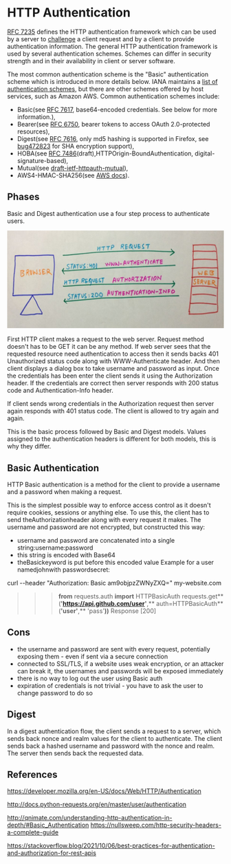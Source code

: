 # HTTP Authentication

[RFC 7235](https://tools.ietf.org/html/rfc7235) defines the HTTP authentication framework which can be used by a server to [challenge](https://developer.mozilla.org/en-US/docs/Glossary/challenge) a client request and by a client to provide authentication information.
The general HTTP authentication framework is used by several authentication schemes. Schemes can differ in security strength and in their availability in client or server software.

The most common authentication scheme is the "Basic" authentication scheme which is introduced in more details below. IANA maintains a [list of authentication schemes](https://www.iana.org/assignments/http-authschemes/http-authschemes.xhtml), but there are other schemes offered by host services, such as Amazon AWS. Common authentication schemes include:

- Basic(see [RFC 7617](https://tools.ietf.org/html/rfc7617), base64-encoded credentials. See below for more information.),
- Bearer(see [RFC 6750](https://tools.ietf.org/html/rfc6750), bearer tokens to access OAuth 2.0-protected resources),
- Digest(see [RFC 7616](https://tools.ietf.org/html/rfc7616), only md5 hashing is supported in Firefox, see [bug472823](https://bugzilla.mozilla.org/show_bug.cgi?id=472823) for SHA encryption support),
- HOBA(see [RFC 7486](https://tools.ietf.org/html/rfc7486)(draft),HTTPOrigin-BoundAuthentication, digital-signature-based),
- Mutual(see [draft-ietf-httpauth-mutual](https://tools.ietf.org/html/draft-ietf-httpauth-mutual-11)),
- AWS4-HMAC-SHA256(see [AWS docs](http://docs.aws.amazon.com/AmazonS3/latest/API/sigv4-auth-using-authorization-header.html)).

## Phases

Basic and Digest authentication use a four step process to authenticate users.

![image](media/Authentication_HTTP-Authentication-image1.jpg)

First HTTP client makes a request to the web server. Request method doesn't has to be GET it can be any method. If web server sees that the requested resource need authentication to access then it sends backs 401 Unauthorized status code along with WWW-Authenticate header. And then client displays a dialog box to take username and password as input. Once the credentials has been enter the client sends it using the Authorization header. If the credentials are correct then server responds with 200 status code and Authentication-Info header.

If client sends wrong credentials in the Authorization request then server again responds with 401 status code. The client is allowed to try again and again.

This is the basic process followed by Basic and Digest models. Values assigned to the authentication headers is different for both models, this is why they differ.

## Basic Authentication

HTTP Basic authentication is a method for the client to provide a username and a password when making a request.

This is the simplest possible way to enforce access control as it doesn't require cookies, sessions or anything else. To use this, the client has to send theAuthorizationheader along with every request it makes. The username and password are not encrypted, but constructed this way:

- username and password are concatenated into a single string:username:password
- this string is encoded with Base64
- theBasickeyword is put before this encoded value
Example for a user namedjohnwith passwordsecret:

curl --header "Authorization: Basic am9objpzZWNyZXQ=" my-website.com

>>> **from** requests.auth **import** HTTPBasicAuth
>>> requests.get**(**'https://api.github.com/user'**,** auth=HTTPBasicAuth**(**'user'**,** 'pass'**))**
Response [200]

## Cons

- the username and password are sent with every request, potentially exposing them - even if sent via a secure connection
- connected to SSL/TLS, if a website uses weak encryption, or an attacker can break it, the usernames and passwords will be exposed immediately
- there is no way to log out the user using Basic auth
- expiration of credentials is not trivial - you have to ask the user to change password to do so

## Digest

In a digest authentication flow, the client sends a request to a server, which sends back nonce and realm values for the client to authenticate. The client sends back a hashed username and password with the nonce and realm. The server then sends back the requested data.

## References

<https://developer.mozilla.org/en-US/docs/Web/HTTP/Authentication>

<http://docs.python-requests.org/en/master/user/authentication>

<http://qnimate.com/understanding-http-authentication-in-depth/#Basic_Authentication>
<https://nullsweep.com/http-security-headers-a-complete-guide>

<https://stackoverflow.blog/2021/10/06/best-practices-for-authentication-and-authorization-for-rest-apis>
